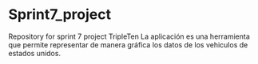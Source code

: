 # Sprint7_project
Repository for sprint 7 project TripleTen
La aplicación es una herramienta que permite representar de manera gráfica los datos de los vehiculos de estados unidos.